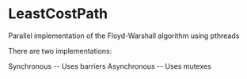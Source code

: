 # LeastCostPath
Parallel implementation of the Floyd-Warshall algorithm using pthreads

There are two implementations:

Synchronous -- Uses barriers
Asynchronous -- Uses mutexes 
